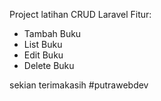 Project latihan CRUD Laravel
Fitur:
<ul>
    <li>Tambah Buku</li>
    <li>List Buku</li>
    <li>Edit Buku</li>
    <li>Delete Buku</li>
</ul>
sekian terimakasih #putrawebdev
